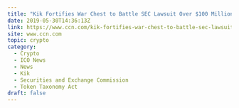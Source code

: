 ```yaml
---
title: "Kik Fortifies War Chest to Battle SEC Lawsuit Over $100 Million ICO"
date: 2019-05-30T14:36:13Z
link: https://www.ccn.com/kik-fortifies-war-chest-to-battle-sec-lawsuit-over-100-million-ico?utm_medium=RSS&utm_source=hune
site: www.ccn.com
topic: crypto
category:
  - Crypto
  - ICO News
  - News
  - Kik
  - Securities and Exchange Commission
  - Token Taxonomy Act
draft: false
---
```

